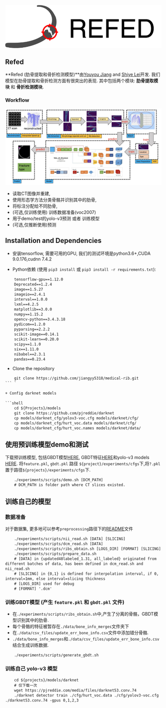 
![REFED_logo](.github/logo_refed_side_white.jpg)

## Refed

**Refed (肋骨提取和骨折检测模型)**由[Youyou Jiang](jiangyy5318@gmail.com) and [Shiye Lei](leishiye@gmail.com)开发. 我们模型在肋骨提取和骨折检测方面有很突出的表现.
其中包括两个模块: **肋骨提取模块** 和 **骨折检测模块**.

### Workflow

![workflow](.github/tech_route.jpeg)

+ 读取CT图像并重建,
+ 使用形态学方法分类骨骼并识别其中的肋骨,
+ 将标注分配给不同肋骨,
+ (可选,仅训练使用) 训练数据准备(voc2007)
+ 用于demo/test的yolo-v3预测 或者 训练模型
+ (可选,仅推断使用)预测

## Installation and Dependencies

+ 安装tensorflow, 需要可用的GPU, 我们的测试环境是python3.6+,CUDA 9.0.176,cudnn 7.4.2

+ Python依赖 (使用 `pip3 install` 或 `pip3 install -r requirements.txt`):
```
    tensorflow-gpu==1.12.0
    Deprecated==1.2.4
    image==1.5.27
    imageio==2.4.1
    interval==1.0.0
    lxml==4.2.5
    matplotlib==3.0.0
    numpy==1.15.2
    opencv-python==3.4.3.18
    pydicom==1.2.0
    pyparsing==2.2.2
    scikit-image==0.14.1
    scikit-learn==0.20.0
    scipy==1.1.0
    six==1.11.0
    nibabel==2.3.1
    pandas==0.23.4
```
+ Clone the repository

```shell
    git clone https://github.com/jiangyy5318/medical-rib.git
``` `

+ Config darknet models

```shell
    cd ${Projects}/models
    git clone https://github.com/pjreddie/darknet
    cp models/darknet_cfg/yolov3-voc.cfg models/darknet/cfg/
    cp models/darknet_cfg/hurt_voc.data models/darknet/cfg/
    cp models/darknet_cfg/hurt_voc.names models/darknet/data/
```

## 使用预训练模型demo和测试

下载预训练模型, 包括GBDT模型[HERE](https://drive.google.com/open?id=1_-dP4Y6wYDC5lqQ4uaIcXrAM-AHT_xd7), 
GBDT特征[HERE](https://drive.google.com/open?id=1R8OkfLWniBhjFkAAYDlTWYwavt4dYaiB)和yolo-v3 models [HERE](added).
将`feature.pkl`, `gbdt.pkl` 路径 `${project}/experiments/cfgs`下,将`?.pkl`置于路径`${projects}/experiments/cfgs`下.

```shell
    ./experiments/scripts/demo.sh [DCM_PATH]
    # DCM_PATH is folder path where CT slices existed.
```

## 训练自己的模型

### 数据准备

对于数据集, 更多地可以参考`preprocessing`路径下的[README](tree/master/preprocessing/README.md)文件

```shell
    ./experiments/scripts/nii_read.sh [DATA] [SLICING]
    ./experiments/scripts/dcm_read.sh [DATA]
    ./experiments/scripts/ribs_obtain.sh [LOGS_DIR] [FORMAT] [SLICING]
    ./experiments/scripts/prepare_data.sh
    # [DATA] in {updated48labeled_1.31, all_labeled} originated from different batches of data, has been defined in dcm_read.sh and nii_read.sh
    # [SLICING] in {0,1} is defined for interpolation interval, if 0, interval=1mm, else interval=slicing thickness 
    # [LOGS_DIR] used for debug
    # [FORMAT] '.dcm'
```

### 训练GBDT模型 (产生 `feature.pkl` 和 `gbdt.pkl` 文件)

+ 在`./experiments/scripts/ribs_obtain.sh`中,产生了分离的骨骼，GBDT模型识别其中的肋骨.
+ 每个骨骼的特征被暂存在`./data/bone_info_merges`文件夹下
+ 在`./data/csv_files/update_err_bone_info.csv`文件中添加错分骨骼.
+ `./data/bone_info_merges`和`./data/csv_files/update_err_bone_info.csv`结合生成训练数据.

```shell
    ./experiments/scripts/generate_gbdt.sh
```

### 训练自己 yolo-v3 模型

```shell
    cd ${projects}/models/darknet
    # 仅下载一次
    wget https://pjreddie.com/media/files/darknet53.conv.74
    ./darknet detector train ./cfg/hurt_voc.data ./cfg/yolov3-voc.cfg ./darknet53.conv.74 -gpus 0,1,2,3
```
